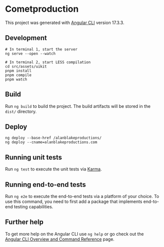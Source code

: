 # Cometproduction

This project was generated with [Angular CLI](https://github.com/angular/angular-cli) version 17.3.3.

## Development 

```
# In terminal 1, start the server
ng serve --open --watch

# In terminal 2, start LESS compilation
cd src/assets/uikit
pnpm install
pnpm compile
pnpm watch
```

## Build

Run `ng build` to build the project. The build artifacts will be stored in the `dist/` directory.

## Deploy

```
ng deploy --base-href /alanblakeproductions/
ng deploy --cname=alanblakeproductions.com
```

## Running unit tests

Run `ng test` to execute the unit tests via [Karma](https://karma-runner.github.io).

## Running end-to-end tests

Run `ng e2e` to execute the end-to-end tests via a platform of your choice. To use this command, you need to first add a package that implements end-to-end testing capabilities.

## Further help

To get more help on the Angular CLI use `ng help` or go check out the [Angular CLI Overview and Command Reference](https://angular.io/cli) page.

